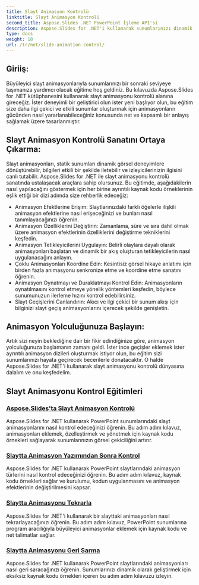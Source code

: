 ```yaml
---
title: Slayt Animasyon Kontrolü
linktitle: Slayt Animasyon Kontrolü
second_title: Aspose.Slides .NET PowerPoint İşleme API'si
description: Aspose.Slides for .NET'i kullanarak sunumlarınızı dinamik animasyonlarla geliştirin. Bu kapsamlı eğitimde slayt animasyonlarını adım adım nasıl kontrol edeceğinizi öğrenin.
type: docs
weight: 18
url: /tr/net/slide-animation-control/
---
```


## Giriiş:

Büyüleyici slayt animasyonlarıyla sunumlarınızı bir sonraki seviyeye taşımanıza yardımcı olacak eğitime hoş geldiniz. Bu kılavuzda Aspose.Slides for .NET kütüphanesini kullanarak slayt animasyonu kontrolü alanına gireceğiz. İster deneyimli bir geliştirici olun ister yeni başlıyor olun, bu eğitim size daha ilgi çekici ve etkili sunumlar oluşturmak için animasyonların gücünden nasıl yararlanabileceğiniz konusunda net ve kapsamlı bir anlayış sağlamak üzere tasarlanmıştır.

## Slayt Animasyon Kontrolü Sanatını Ortaya Çıkarma:

Slayt animasyonları, statik sunumları dinamik görsel deneyimlere dönüştürebilir, bilgileri etkili bir şekilde iletebilir ve izleyicilerinizin ilgisini canlı tutabilir. Aspose.Slides for .NET ile slayt animasyonu kontrolü sanatında ustalaşacak araçlara sahip olursunuz. Bu eğitimde, aşağıdakilerin nasıl yapılacağını göstermek için her birine ayrıntılı kaynak kodu örneklerinin eşlik ettiği bir dizi adımda size rehberlik edeceğiz:

- Animasyon Efektlerine Erişim: Slaytlarınızdaki farklı öğelerle ilişkili animasyon efektlerine nasıl erişeceğinizi ve bunları nasıl tanımlayacağınızı öğrenin.
- Animasyon Özelliklerini Değiştirin: Zamanlama, süre ve sıra dahil olmak üzere animasyon efektlerinin özelliklerini değiştirme tekniklerini keşfedin.
- Animasyon Tetikleyicilerini Uygulayın: Belirli olaylara dayalı olarak animasyonları başlatan ve dinamik bir akış oluşturan tetikleyicilerin nasıl uygulanacağını anlayın.
- Çoklu Animasyonları Koordine Edin: Kesintisiz görsel hikaye anlatımı için birden fazla animasyonu senkronize etme ve koordine etme sanatını öğrenin.
- Animasyon Oynatmayı ve Duraklatmayı Kontrol Edin: Animasyonların oynatılmasını kontrol etmeye yönelik yöntemleri keşfedin, böylece sunumunuzun ilerleme hızını kontrol edebilirsiniz.
- Slayt Geçişlerini Canlandırın: Akıcı ve ilgi çekici bir sunum akışı için bilginizi slayt geçiş animasyonlarını içerecek şekilde genişletin.

## Animasyon Yolculuğunuza Başlayın:

Artık sizi neyin beklediğine dair bir fikir edindiğinize göre, animasyon yolculuğunuza başlamanın zamanı geldi. İster ince geçişler eklemek ister ayrıntılı animasyon dizileri oluşturmak istiyor olun, bu eğitim sizi sunumlarınızı hayata geçirecek becerilerle donatacaktır. O halde Aspose.Slides for .NET'i kullanarak slayt animasyonu kontrolü dünyasına dalalım ve onu keşfedelim.

## Slayt Animasyonu Kontrol Eğitimleri
### [Aspose.Slides'ta Slayt Animasyon Kontrolü](./slide-animation-control/)
Aspose.Slides for .NET kullanarak PowerPoint sunumlarındaki slayt animasyonlarını nasıl kontrol edeceğinizi öğrenin. Bu adım adım kılavuz, animasyonları eklemek, özelleştirmek ve yönetmek için kaynak kodu örnekleri sağlayarak sunumlarınızın görsel çekiciliğini artırır.
### [Slaytta Animasyon Yazımından Sonra Kontrol](./control-after-animation-type/)
Aspose.Slides for .NET kullanarak PowerPoint slaytlarındaki animasyon türlerini nasıl kontrol edeceğinizi öğrenin. Bu adım adım kılavuz, kaynak kodu örnekleri sağlar ve kurulumu, kodun uygulanmasını ve animasyon efektlerinin değiştirilmesini kapsar.
### [Slaytta Animasyonu Tekrarla](./repeat-animation-on-slide/)
Aspose.Slides for .NET'i kullanarak bir slayttaki animasyonları nasıl tekrarlayacağınızı öğrenin. Bu adım adım kılavuz, PowerPoint sunumlarına program aracılığıyla büyüleyici animasyonlar eklemek için kaynak kodu ve net talimatlar sağlar.
### [Slaytta Animasyonu Geri Sarma](./rewind-animation-on-slide/)
Aspose.Slides for .NET kullanarak PowerPoint slaytlarındaki animasyonları nasıl geri saracağınızı öğrenin. Sunumlarınızı dinamik olarak geliştirmek için eksiksiz kaynak kodu örnekleri içeren bu adım adım kılavuzu izleyin.